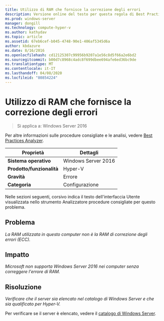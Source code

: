 ```yaml
---
title: Utilizzo di RAM che fornisce la correzione degli errori
description: Versione online del testo per questa regola di Best Practices Analyzer.
ms.prod: windows-server
manager: dongill
ms.technology: compute-hyper-v
ms.author: kathydav
ms.topic: article
ms.assetid: 67eb6cef-b045-4748-90e1-406af5345d6a
author: kbdazure
ms.date: 8/16/2016
ms.openlocfilehash: cd12125307c99956b9207a1e56c8d5f66a2e6bd2
ms.sourcegitcommit: b00d7c8968c4adc8f699dbee694afe6ed36bc9de
ms.translationtype: MT
ms.contentlocale: it-IT
ms.lasthandoff: 04/08/2020
ms.locfileid: "80854224"
---
```

# <a name="use-ram-that-provides-error-correction"></a>Utilizzo di RAM che fornisce la correzione degli errori

>Si applica a: Windows Server 2016

Per altre informazioni sulle procedure consigliate e le analisi, vedere [Best Practices Analyzer](https://go.microsoft.com/fwlink/?LinkId=122786).  
  
|Proprietà|Dettagli|  
|-|-|  
|**Sistema operativo**|Windows Server 2016|  
|**Prodotto/funzionalità**|Hyper-V|  
|**Gravità**|Errore|  
|**Categoria**|Configurazione|  
  
Nelle sezioni seguenti, corsivo indica il testo dell'interfaccia Utente visualizzata nello strumento Analizzatore procedure consigliate per questo problema.  
  
## <a name="issue"></a>Problema  
  
*La RAM utilizzata in questo computer non è la RAM di correzione degli errori (ECC).*  
  
## <a name="impact"></a>Impatto  
  
*Microsoft non supporta Windows Server 2016 nei computer senza correggere l'errore di RAM.*  
  
## <a name="resolution"></a>Risoluzione  
  
*Verificare che il server sia elencato nel catalogo di Windows Server e che sia qualificato per Hyper-V.*  
  
Per verificare se il server è elencato, vedere il [catalogo di Windows Server](https://www.windowsservercatalog.com/).  
  


